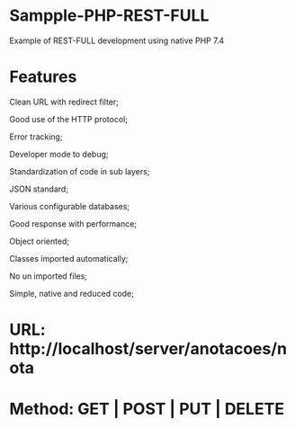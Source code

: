 # Sampple-PHP-REST-FULL
Example of REST-FULL development using native PHP 7.4

# Features
Clean URL with redirect filter;

Good use of the HTTP protocol;

Error tracking;

Developer mode to debug;

Standardization of code in sub layers;

JSON standard;

Various configurable databases;

Good response with performance;

Object oriented;

Classes imported automatically;

No un imported files; 

Simple, native and reduced code;

# URL: http://localhost/server/anotacoes/nota
# Method: GET | POST | PUT | DELETE
